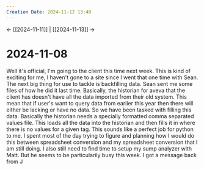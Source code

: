 ```yaml
---
Creation Date: 2024-11-12 13:48
---
```


<- [[2024-11-11]] | [[2024-11-13]]  ->

# 2024-11-08
Well it's official, I'm going to the client this time next week. This is kind of exciting for me, I haven't gone to a site since I went that one time with Sean. The next big thing for use to tackle is backfilling data. Sean sent me some files of how he did it last time. Basically, the historian for aveva that the client has doesn't have all the data imported from their old system. This mean that if user's want to query data from earlier this year then there will either be lacking or have no data. So we have been tasked with filling this data. Basically the historian needs a specially formatted comma separated values file. This loads all the data into the historian and then fills it in where there is no values for a given tag. This sounds like a perfect job for python to me. I spent most of the day trying to figure and planning how I would do this between spreadsheet conversion and my spreadsheet conversion that I am still doing. I also still need to find time to setup my sump analyzer with Matt. But he seems to be particularily busy this week. I got a message back from J